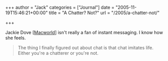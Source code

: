 +++
author = "Jack"
categories = ["Journal"]
date = "2005-11-19T15:46:21+00:00"
title = "A Chatter? Not?"
url = "/2005/a-chatter-not/"

+++

Jackie Dove [[Macworld][1]] isn't really a fan of instant messaging. I know how she feels.

> 
> 
> The thing I finally figured out about chat is that chat imitates life. Either you're a chatterer or you're not.
> 
>

 [1]: http://www.macworld.com/weblogs/editors/2005/11/ichat/index.php